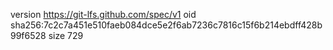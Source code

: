 version https://git-lfs.github.com/spec/v1
oid sha256:7c2c7a451e510faeb084dce5e2f6ab7236c7816c15f6b214ebdff428b99f6528
size 729
